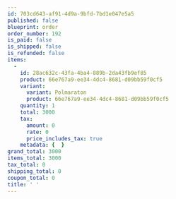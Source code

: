 ```yaml
---
id: 703cd643-af91-4d9a-9bfd-7bd1e047e5a5
published: false
blueprint: order
order_number: 192
is_paid: false
is_shipped: false
is_refunded: false
items:
  -
    id: 28ac632c-43fa-4ba4-889b-2da43fb9ef85
    product: 66e767a9-ee34-4dc4-8681-d09bb59f0cf5
    variant:
      variant: Polmaraton
      product: 66e767a9-ee34-4dc4-8681-d09bb59f0cf5
    quantity: 1
    total: 3000
    tax:
      amount: 0
      rate: 0
      price_includes_tax: true
    metadata: {  }
grand_total: 3000
items_total: 3000
tax_total: 0
shipping_total: 0
coupon_total: 0
title: ' '
---
```

